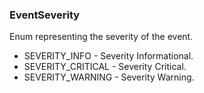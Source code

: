 ### EventSeverity
Enum representing the severity of the event.

- SEVERITY_INFO - Severity Informational.
- SEVERITY_CRITICAL - Severity Critical.
- SEVERITY_WARNING - Severity Warning.
